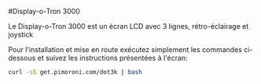 <!--
---
name: Display-o-Tron 3000
manufacturer: Pimoroni
github: https://github.com/pimoroni/dot3k
url: https://github.com/pimoroni/dot3k
description: Un écran LCD 3 lignes avec rétro-éclairage et joystick
install:
  'devices':
    - 'i2c'
    - 'spi'
  'apt':
    - 'python-smbus'
    - 'python3-smbus'
    - 'python-dev'
    - 'python3-dev'
  'python':
    - 'dot3k'
  'examples': 'python/examples/'
pincount: 40
pin:
  3:
    mode: i2c
  5:
    mode: i2c
  7:
    name: bouton Joystick
    mode: input
    active: low
  11:
    name: Joystick gauche
    mode: input
    active: low
  13:
    name: Joystick haut
    mode: input
    active: low
  15:
    name: Joystick droit
    mode: input
    active: low
  19:
    mode: spi
  21:
    name: Joystick bas
    mode: input
    active: low
  22:
    name: Données/Commandes LCD
    mode: output
    active: high
  23:
    mode: spi
-->
#Display-o-Tron 3000

Le Display-o-Tron 3000 est un écran LCD avec 3 lignes, rétro-éclairage et joystick

Pour l'installation et mise en route exécutez simplement les commandes ci-dessous et suivez les instructions présentées à l'écran:

```bash
curl -sS get.pimoroni.com/dot3k | bash
```